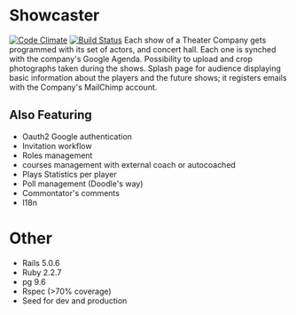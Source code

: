 # Showcaster
[![Code Climate](https://codeclimate.com/github/fitchMitch/show_caster.png)](https://codeclimate.com/github/fitchMitch/show_caster)
[![Build Status](https://travis-ci.org/fitchMitch/show_caster.svg?branch=master)](https://travis-ci.org/fitchMitch/show_caster)
Each show of a Theater Company gets programmed with its set of actors, and concert hall. Each one is
synched with the company's Google Agenda. Possibility to upload and crop photographs taken during the shows.
Splash page for audience displaying basic information about the players and the future shows; it registers emails with the Company's MailChimp account.

## Also Featuring
* Oauth2 Google authentication
* Invitation workflow
* Roles management
* courses management with external coach or autocoached
* Plays Statistics per player
* Poll management (Doodle's way)
* Commontator's comments
* I18n


# Other
* Rails 5.0.6
* Ruby  2.2.7
* pg 9.6
* Rspec (>70% coverage)
* Seed for dev and production
